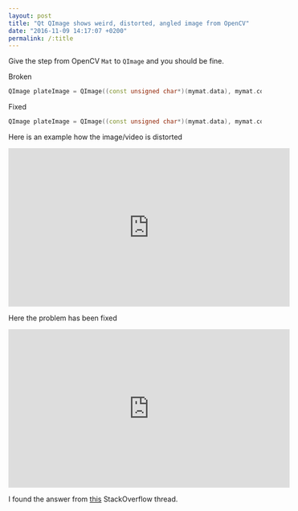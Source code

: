 ```yaml
---
layout: post
title: "Qt QImage shows weird, distorted, angled image from OpenCV"
date: "2016-11-09 14:17:07 +0200"
permalink: /:title
---
```


Give the step from OpenCV `Mat` to `QImage` and you should be fine.

Broken

```cpp
QImage plateImage = QImage((const unsigned char*)(mymat.data), mymat.cols, mymat.rows, QImage::Format_RGB888)
```

Fixed

```cpp
QImage plateImage = QImage((const unsigned char*)(mymat.data), mymat.cols, mymat.rows, mymat.step, QImage::Format_RGB888)
```

Here is an example how the image/video is distorted

<iframe width="560" height="315" src="https://www.youtube.com/embed/KYKviDYMkfE" frameborder="0" allowfullscreen></iframe>

Here the problem has been fixed

<iframe width="560" height="315" src="https://www.youtube.com/embed/-eRDUUFssJ0" frameborder="0" allowfullscreen></iframe>

I found the answer from [this][stackoverflow-answer] StackOverflow thread.

[stackoverflow-answer]: http://stackoverflow.com/questions/39057168/qwidget-draws-distorted-angled-qimage
